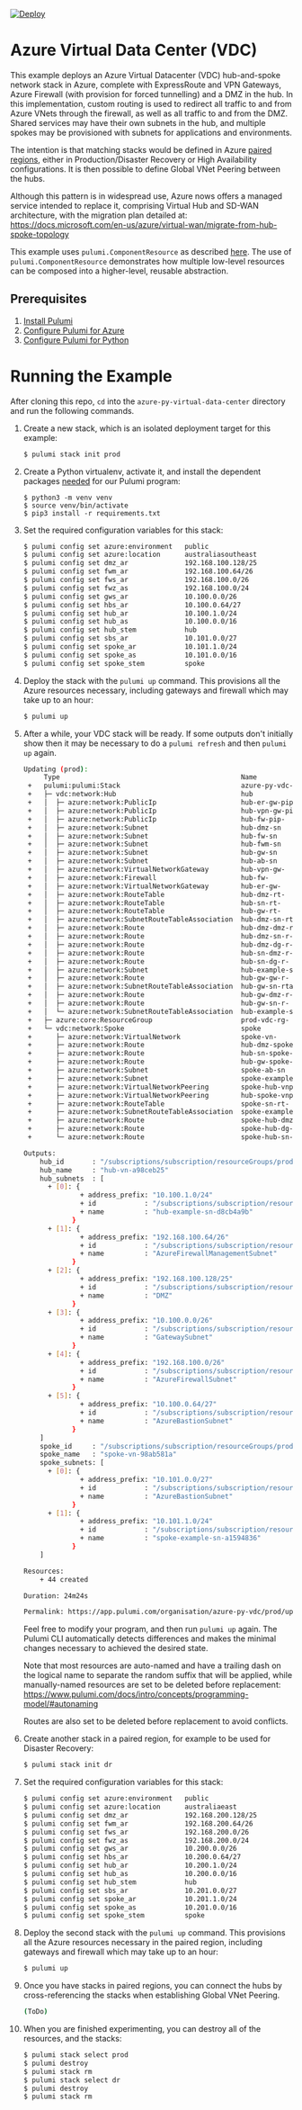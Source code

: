 [![Deploy](https://get.pulumi.com/new/button.svg)](https://app.pulumi.com/new)

# Azure Virtual Data Center (VDC)

This example deploys an Azure Virtual Datacenter (VDC) hub-and-spoke network stack in Azure, complete with ExpressRoute and VPN Gateways, Azure Firewall (with provision for forced tunnelling) and a DMZ in the hub. In this implementation, custom routing is used to redirect all traffic to and from Azure VNets through the firewall, as well as all traffic to and from the DMZ. Shared services may have their own subnets in the hub, and multiple spokes may be provisioned with subnets for applications and environments.

The intention is that matching stacks would be defined in Azure [paired regions](https://docs.microsoft.com/en-us/azure/best-practices-availability-paired-regions), either in Production/Disaster Recovery or High Availability configurations. It is then possible to define Global VNet Peering between the hubs.

Although this pattern is in widespread use, Azure nows offers a managed service intended to replace it, comprising Virtual Hub and SD-WAN architecture, with the migration plan detailed at:
https://docs.microsoft.com/en-us/azure/virtual-wan/migrate-from-hub-spoke-topology

This example uses `pulumi.ComponentResource` as described [here](https://www.pulumi.com/docs/intro/concepts/programming-model/#components). The use of `pulumi.ComponentResource` demonstrates how multiple low-level resources can be composed into a higher-level, reusable abstraction.

## Prerequisites

1. [Install Pulumi](https://www.pulumi.com/docs/get-started/install/)
1. [Configure Pulumi for Azure](https://www.pulumi.com/docs/intro/cloud-providers/azure/setup/)
1. [Configure Pulumi for Python](https://www.pulumi.com/docs/intro/languages/python/)

# Running the Example

After cloning this repo, `cd` into the `azure-py-virtual-data-center` directory and run the following commands.

1. Create a new stack, which is an isolated deployment target for this example:

    ```bash
    $ pulumi stack init prod
    ```
   
1.  Create a Python virtualenv, activate it, and install the dependent packages [needed](https://www.pulumi.com/docs/intro/concepts/how-pulumi-works/) for our Pulumi program:

    ```
    $ python3 -m venv venv
    $ source venv/bin/activate
    $ pip3 install -r requirements.txt
    ```

1. Set the required configuration variables for this stack:

    ```bash
    $ pulumi config set azure:environment   public
    $ pulumi config set azure:location      australiasoutheast
    $ pulumi config set dmz_ar              192.168.100.128/25
    $ pulumi config set fwm_ar              192.168.100.64/26
    $ pulumi config set fws_ar              192.168.100.0/26
    $ pulumi config set fwz_as              192.168.100.0/24
    $ pulumi config set gws_ar              10.100.0.0/26
    $ pulumi config set hbs_ar              10.100.0.64/27
    $ pulumi config set hub_ar              10.100.1.0/24
    $ pulumi config set hub_as              10.100.0.0/16
    $ pulumi config set hub_stem            hub
    $ pulumi config set sbs_ar              10.101.0.0/27
    $ pulumi config set spoke_ar            10.101.1.0/24
    $ pulumi config set spoke_as            10.101.0.0/16
    $ pulumi config set spoke_stem          spoke
    ```

1. Deploy the stack with the `pulumi up` command. This provisions all the Azure resources necessary, including gateways and firewall which may take up to an hour:

    ```bash
    $ pulumi up
    ```

1. After a while, your VDC stack will be ready. If some outputs don't initially show then it may be necessary to do a `pulumi refresh` and then `pulumi up` again.

    ```bash
    Updating (prod):
         Type                                             Name                  Status
     +   pulumi:pulumi:Stack                              azure-py-vdc-prod     created
     +   ├─ vdc:network:Hub                               hub                   created
     +   │  ├─ azure:network:PublicIp                     hub-er-gw-pip-        created
     +   │  ├─ azure:network:PublicIp                     hub-vpn-gw-pip-       created
     +   │  ├─ azure:network:PublicIp                     hub-fw-pip-           created
     +   │  ├─ azure:network:Subnet                       hub-dmz-sn            created
     +   │  ├─ azure:network:Subnet                       hub-fw-sn             created
     +   │  ├─ azure:network:Subnet                       hub-fwm-sn            created
     +   │  ├─ azure:network:Subnet                       hub-gw-sn             created
     +   │  ├─ azure:network:Subnet                       hub-ab-sn             created
     +   │  ├─ azure:network:VirtualNetworkGateway        hub-vpn-gw-           created
     +   │  ├─ azure:network:Firewall                     hub-fw-               created
     +   │  ├─ azure:network:VirtualNetworkGateway        hub-er-gw-            created
     +   │  ├─ azure:network:RouteTable                   hub-dmz-rt-           created
     +   │  ├─ azure:network:RouteTable                   hub-sn-rt-            created
     +   │  ├─ azure:network:RouteTable                   hub-gw-rt-            created
     +   │  ├─ azure:network:SubnetRouteTableAssociation  hub-dmz-sn-rta        created
     +   │  ├─ azure:network:Route                        hub-dmz-dmz-r-        created
     +   │  ├─ azure:network:Route                        hub-dmz-sn-r-         created
     +   │  ├─ azure:network:Route                        hub-dmz-dg-r-         created
     +   │  ├─ azure:network:Route                        hub-sn-dmz-r-         created
     +   │  ├─ azure:network:Route                        hub-sn-dg-r-          created
     +   │  ├─ azure:network:Subnet                       hub-example-sn-       created
     +   │  ├─ azure:network:Route                        hub-gw-gw-r-          created
     +   │  ├─ azure:network:SubnetRouteTableAssociation  hub-gw-sn-rta         created
     +   │  ├─ azure:network:Route                        hub-gw-dmz-r-         created
     +   │  ├─ azure:network:Route                        hub-gw-sn-r-          created
     +   │  └─ azure:network:SubnetRouteTableAssociation  hub-example-sn-rta    created
     +   ├─ azure:core:ResourceGroup                      prod-vdc-rg-          created
     +   └─ vdc:network:Spoke                             spoke                 created
     +      ├─ azure:network:VirtualNetwork               spoke-vn-             created
     +      ├─ azure:network:Route                        hub-dmz-spoke-r-      created
     +      ├─ azure:network:Route                        hub-sn-spoke-r-       created
     +      ├─ azure:network:Route                        hub-gw-spoke-r-       created
     +      ├─ azure:network:Subnet                       spoke-ab-sn           created
     +      ├─ azure:network:Subnet                       spoke-example-sn-     created
     +      ├─ azure:network:VirtualNetworkPeering        spoke-hub-vnp-        created
     +      ├─ azure:network:VirtualNetworkPeering        hub-spoke-vnp-        created
     +      ├─ azure:network:RouteTable                   spoke-sn-rt-          created
     +      ├─ azure:network:SubnetRouteTableAssociation  spoke-example-sn-rta  created
     +      ├─ azure:network:Route                        spoke-hub-dmz-r-      created
     +      ├─ azure:network:Route                        spoke-hub-dg-r-       created
     +      └─ azure:network:Route                        spoke-hub-sn-r-       created

    Outputs:
        hub_id       : "/subscriptions/subscription/resourceGroups/prod-vdc-rg-615948f0/providers/Microsoft.Network/virtualNetworks/hub-vn-a98ceb25"
        hub_name     : "hub-vn-a98ceb25"
        hub_subnets  : [
          + [0]: {
                  + address_prefix: "10.100.1.0/24"
                  + id            : "/subscriptions/subscription/resourceGroups/prod-vdc-rg-615948f0/providers/Microsoft.Network/virtualNetworks/hub-vn-a98ceb25/subnets/hub-example-sn-d8cb4a9b"
                  + name          : "hub-example-sn-d8cb4a9b"
                }
          + [1]: {
                  + address_prefix: "192.168.100.64/26"
                  + id            : "/subscriptions/subscription/resourceGroups/prod-vdc-rg-615948f0/providers/Microsoft.Network/virtualNetworks/hub-vn-a98ceb25/subnets/AzureFirewallManagementSubnet"
                  + name          : "AzureFirewallManagementSubnet"
                }
          + [2]: {
                  + address_prefix: "192.168.100.128/25"
                  + id            : "/subscriptions/subscription/resourceGroups/prod-vdc-rg-615948f0/providers/Microsoft.Network/virtualNetworks/hub-vn-a98ceb25/subnets/DMZ"
                  + name          : "DMZ"
                }
          + [3]: {
                  + address_prefix: "10.100.0.0/26"
                  + id            : "/subscriptions/subscription/resourceGroups/prod-vdc-rg-615948f0/providers/Microsoft.Network/virtualNetworks/hub-vn-a98ceb25/subnets/GatewaySubnet"
                  + name          : "GatewaySubnet"
                }
          + [4]: {
                  + address_prefix: "192.168.100.0/26"
                  + id            : "/subscriptions/subscription/resourceGroups/prod-vdc-rg-615948f0/providers/Microsoft.Network/virtualNetworks/hub-vn-a98ceb25/subnets/AzureFirewallSubnet"
                  + name          : "AzureFirewallSubnet"
                }
          + [5]: {
                  + address_prefix: "10.100.0.64/27"
                  + id            : "/subscriptions/subscription/resourceGroups/prod-vdc-rg-615948f0/providers/Microsoft.Network/virtualNetworks/hub-vn-a98ceb25/subnets/AzureBastionSubnet"
                  + name          : "AzureBastionSubnet"
                }
        ]
        spoke_id     : "/subscriptions/subscription/resourceGroups/prod-vdc-rg-615948f0/providers/Microsoft.Network/virtualNetworks/spoke-vn-98ab581a"
        spoke_name   : "spoke-vn-98ab581a"
        spoke_subnets: [
          + [0]: {
                  + address_prefix: "10.101.0.0/27"
                  + id            : "/subscriptions/subscription/resourceGroups/prod-vdc-rg-615948f0/providers/Microsoft.Network/virtualNetworks/spoke-vn-98ab581a/subnets/AzureBastionSubnet"
                  + name          : "AzureBastionSubnet"
                }
          + [1]: {
                  + address_prefix: "10.101.1.0/24"
                  + id            : "/subscriptions/subscription/resourceGroups/prod-vdc-rg-615948f0/providers/Microsoft.Network/virtualNetworks/spoke-vn-98ab581a/subnets/spoke-example-sn-a1594836"
                  + name          : "spoke-example-sn-a1594836"
                }
        ]

    Resources:
        + 44 created

    Duration: 24m24s

    Permalink: https://app.pulumi.com/organisation/azure-py-vdc/prod/updates/1    ...
    ```
   
   Feel free to modify your program, and then run `pulumi up` again. The Pulumi CLI automatically detects differences and makes the minimal changes necessary to achieved the desired state.
   
   Note that most resources are auto-named and have a trailing dash on the logical name to separate the random suffix that will be applied, while manually-named resources are set to be deleted before replacement:
   https://www.pulumi.com/docs/intro/concepts/programming-model/#autonaming

   Routes are also set to be deleted before replacement to avoid conflicts.

1. Create another stack in a paired region, for example to be used for Disaster Recovery:

    ```bash
    $ pulumi stack init dr
    ```

1. Set the required configuration variables for this stack:

    ```bash
    $ pulumi config set azure:environment   public
    $ pulumi config set azure:location      australiaeast
    $ pulumi config set dmz_ar              192.168.200.128/25
    $ pulumi config set fwm_ar              192.168.200.64/26
    $ pulumi config set fws_ar              192.168.200.0/26
    $ pulumi config set fwz_as              192.168.200.0/24
    $ pulumi config set gws_ar              10.200.0.0/26
    $ pulumi config set hbs_ar              10.200.0.64/27
    $ pulumi config set hub_ar              10.200.1.0/24
    $ pulumi config set hub_as              10.200.0.0/16
    $ pulumi config set hub_stem            hub
    $ pulumi config set sbs_ar              10.201.0.0/27
    $ pulumi config set spoke_ar            10.201.1.0/24
    $ pulumi config set spoke_as            10.201.0.0/16
    $ pulumi config set spoke_stem          spoke
    ```

1. Deploy the second stack with the `pulumi up` command. This provisions all the Azure resources necessary in the paired region, including gateways and firewall which may take up to an hour:

    ```bash
    $ pulumi up
    ```

1. Once you have stacks in paired regions, you can connect the hubs by cross-referencing the stacks when establishing Global VNet Peering. 

    ```bash
    (ToDo)
    ```

1. When you are finished experimenting, you can destroy all of the resources, and the stacks:

    ```bash
    $ pulumi stack select prod
    $ pulumi destroy
    $ pulumi stack rm
    $ pulumi stack select dr
    $ pulumi destroy
    $ pulumi stack rm
    ```